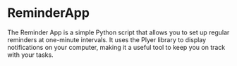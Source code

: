 # ReminderApp
The Reminder App is a simple Python script that allows you to set up regular reminders at one-minute intervals. It uses the Plyer library to display notifications on your computer, making it a useful tool to keep you on track with your tasks.
